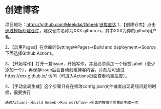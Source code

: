 # 创建博客
项目地址：https://github.com/Meekdai/Gmeek [链接直达](https://github.com/Meekdai/Gmeek)
1、【创建仓库】点击[通过模板创建仓库](https://github.com/new?template_name=Gmeek-template&template_owner=Meekdai)，建议仓库名称为XXX.github.io，其中XXX为你的github用户名。

2、【启用Pages】在仓库的Settings中Pages->Build and deployment->Source下面选择Github Actions。

3、【开始写作】打开一篇issue，开始写作，并且必须添加一个标签Label（至少添加一个），再保存issue后会自动创建博客内容，片刻后可通过https://xxx.github.io/ 访问（可进入Actions页面查看构建进度）。

4、【手动全局生成】这个步骤只有在修改config.json文件或者出现奇怪问题的时候，需要执行
```
通过Actions->build Gmeek->Run workflow->里面的按钮全局重新生成一次
```
